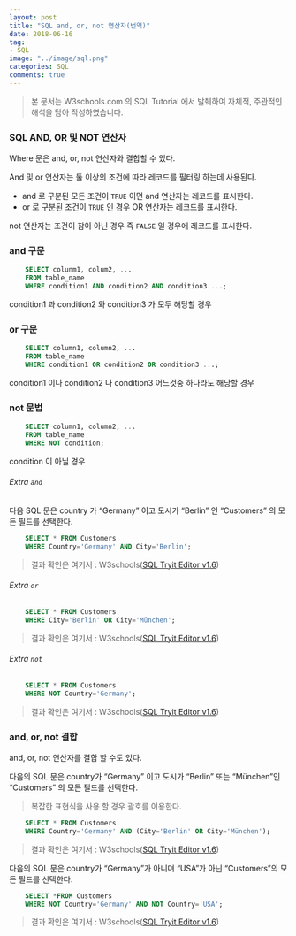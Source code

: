 ```yaml
---
layout: post
title: "SQL and, or, not 연산자(번역)"
date: 2018-06-16
tag:
- SQL
image: "../image/sql.png"
categories: SQL
comments: true
---
```


> 본 문서는 W3schools.com 의 SQL Tutorial 에서 발췌하여 자체적, 주관적인 해석을 담아 작성하였습니다.  

### SQL AND, OR 및 NOT 연산자
Where 문은 and, or, not 연산자와 결합할 수 있다.

And 및 or 연산자는 둘 이상의 조건에 따라 레코드를 필터링 하는데 사용된다.
- and 로 구분된 모든 조건이 `TRUE` 이면 and 연산자는 레코드를 표시한다.
- or 로 구분된 조건이 `TRUE` 인 경우 OR 연산자는 레코드를 표시한다.

not 연산자는 조건이 참이 아닌 경우 즉 `FALSE` 일 경우에 레코드를 표시한다.

### and 구문
```sql
	SELECT colunm1, colum2, ...
	FROM table_name
	WHERE condition1 AND condition2 AND condition3 ...;
```
condition1 과 condition2 와 condition3 가 모두 해당할 경우

### or 구문
```sql
	SELECT column1, column2, ...
	FROM table_name
	WHERE condition1 OR condition2 OR condition3 ...;
```
condition1 이나 condition2 나 condition3 어느것중 하나라도 해당할 경우

### not 문법
```sql
	SELECT column1, column2, ...
	FROM table_name
	WHERE NOT condition;
```
condition 이 아닐 경우

###### Extra `and`
다음 SQL 문은 country 가 “Germany” 이고 도시가 “Berlin” 인 “Customers” 의 모든 필드를 선택한다.
```sql
	SELECT * FROM Customers
	WHERE Country='Germany' AND City='Berlin';
```
> 결과 확인은 여기서 : W3schools([SQL Tryit Editor v1.6](https://www.w3schools.com/sql/trysql.asp?filename=trysql_select_where_and))  

###### Extra `or`
```sql
	SELECT * FROM Customers
	WHERE City='Berlin' OR City='München';
```
> 결과 확인은 여기서 : W3schools([SQL Tryit Editor v1.6](https://www.w3schools.com/sql/trysql.asp?filename=trysql_select_where_or))  

###### Extra `not`
```sql
	SELECT * FROM Customers
	WHERE NOT Country='Germany';
```
> 결과 확인은 여기서 : W3schools([SQL Tryit Editor v1.6](https://www.w3schools.com/sql/trysql.asp?filename=trysql_select_where_not))  

### and, or, not 결합
and, or, not 연산자를 결합 할 수도 있다.

다음의 SQL 문은 country가 “Germany” 이고 도시가 “Berlin” 또는 “München”인 “Customers” 의 모든 필드를 선택한다.
> 복잡한 표현식을 사용 할 경우 괄호를 이용한다.  
```sql
	SELECT * FROM Customers
	WHERE Country='Germany' AND (City='Berlin' OR City='München');
```
> 결과 확인은 여기서 : W3schools([SQL Tryit Editor v1.6](https://www.w3schools.com/sql/trysql.asp?filename=trysql_select_where_and_or))  

다음의 SQL 문은 country가 “Germany”가 아니며 “USA”가 아닌 “Customers”의 모든 필드를 선택한다.
```sql
	SELECT *FROM Customers
	WHERE NOT Country='Germany' AND NOT Country='USA';
```
> 결과 확인은 여기서 : W3schools([SQL Tryit Editor v1.6](https://www.w3schools.com/sql/trysql.asp?filename=trysql_select_where_not_and))  
